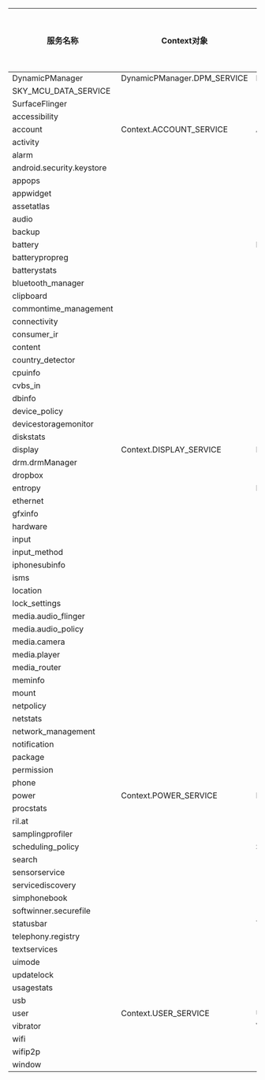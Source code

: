 |服务名称|Context对象|服务对象|初始化调用|管理对象|
|-------|--------|-----------|--------|--------|
|  DynamicPManager            |DynamicPManager.DPM_SERVICE  | DynamicPManagerService
|  SKY_MCU_DATA_SERVICE       |                             |
|  SurfaceFlinger             |                             |
|  accessibility              |                             |
|  account                    |Context.ACCOUNT_SERVICE      | AccountManagerService
|  activity                   |                             |
|  alarm                      |                             |
|  android.security.keystore  |                             |
|  appops                     |                             |
|  appwidget                  |                             |
|  assetatlas                 |                             |
|  audio                      |                             |
|  backup                     |                             |
|  battery                    |                             |  BatteryService
|  batterypropreg             |                             |
|  batterystats               |                             |
|  bluetooth_manager          |                             |
|  clipboard                  |                             |
|  commontime_management      |                             |
|  connectivity               |                             |
|  consumer_ir                |                             |
|  content                    |                             |
|  country_detector           |                             |
|  cpuinfo                    |                             |
|  cvbs_in                    |                             |
|  dbinfo                     |                             |
|  device_policy              |                             |
|  devicestoragemonitor       |                             |
|  diskstats                  |                             |
|  display                    |Context.DISPLAY_SERVICE      |DisplayManagerService
|  drm.drmManager             |                             |
|  dropbox                    |                             |
|  entropy                    |                             |EntropyMixer
|  ethernet                   |                             |
|  gfxinfo                    |                             |
|  hardware                   |                             |
|  input                      |                             |
|  input_method               |                             |
|  iphonesubinfo              |                             |
|  isms                       |                             |
|  location                   |                             |
|  lock_settings              |                             |
|  media.audio_flinger        |                             |
|  media.audio_policy         |                             |
|  media.camera               |                             |
|  media.player               |                             |
|  media_router               |                             |
|  meminfo                    |                             |
|  mount                      |                             |
|  netpolicy                  |                             |
|  netstats                   |                             |
|  network_management         |                             |
|  notification               |                             |
|  package                    |                             |
|  permission                 |                             |
|  phone                      |                             |
|  power                      |Context.POWER_SERVICE        | PowerManagerService
|  procstats                  |                             |
|  ril.at                     |                             |
|  samplingprofiler           |                             |
|  scheduling_policy          |                             | SchedulingPolicyService
|  search                     |                             |
|  sensorservice              |                             |
|  servicediscovery           |                             |
|  simphonebook               |                             |
|  softwinner.securefile      |                             |
|  statusbar                  |                             | TelephonyRegistry
|  telephony.registry         |                             |
|  textservices               |                             |
|  uimode                     |                             |
|  updatelock                 |                             |
|  usagestats                 |                             |
|  usb                        |                             |
|  user                       |Context.USER_SERVICE         | UserManagerService
|  vibrator                   |                             | VibratorService
|  wifi                       |                             |
|  wifip2p                    |                             |
|  window                     |                             |
